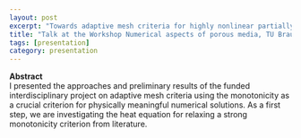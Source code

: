 ```yaml
---
layout: post
excerpt: "Towards adaptive mesh criteria for highly nonlinear partially saturated concrete" 
title: "Talk at the Workshop Numerical aspects of porous media, TU Braunschweig"
tags: [presentation]
category: presentation
---
```


<b>Abstract</b><br>
I presented the approaches and preliminary results of the funded interdisciplinary project on adaptive mesh criteria using the monotonicity as a crucial criterion for physically meaningful numerical solutions. As a first step, we are investigating the heat equation for relaxing a strong monotonicity criterion from literature. 

